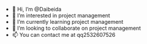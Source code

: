 - 👋 Hi, I’m @Daibeida
- 👀 I’m interested in project management
- 🌱 I’m currently learning project management
- 💞️ I’m looking to collaborate on project management
- 📫 You can contact me at qq2532607526

<!---
Daibeida/Daibeida is a ✨ special ✨ repository because its `README.md` (this file) appears on your GitHub profile.
You can click the Preview link to take a look at your changes.
--->
